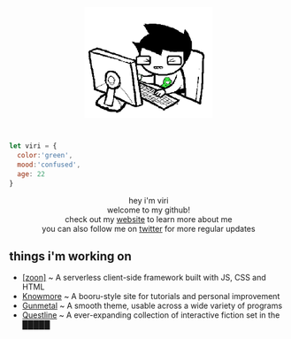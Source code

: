 <p align="center"><img src="https://github.com/v1r1/imgs-with-transparent-backgrounds/blob/master/games/gifs/john_typing.gif?raw=true" height="200"></p>
<h1 align="center"></h1>

```javascript
let viri = {
  color:'green',
  mood:'confused',
  age: 22
}
```
<p align="center">
  hey i'm <bold>viri</bold><br>
  welcome to my github!<br>
  check out my <a href="https://viri.space">website</a> to learn more about me<br>
  <span color="blue">you can also follow me on <a href="https://twitter.com/_viri_">twitter</a> for more regular updates</span>
</p>

<h2>things i'm working on</h2>
<ul>
  <li><a href="https://github.com/vaynwork/zoon">[zoon]</a> ~ A serverless client-side framework built with JS, CSS and HTML</li>
  <li><a href="https://github.com/vaynwork/knowmore">Knowmore</a> ~ A booru-style site for tutorials and personal improvement</li>
  <li><a href="https://github.com/vaynwork/gunmetal">Gunmetal</a> ~ A smooth theme, usable across a wide variety of programs</li>
  <li><a href="https://github.com/vaynwork/questline">Questline</a> ~ A ever-expanding collection of interactive fiction set in the █████</li>
<ul>
